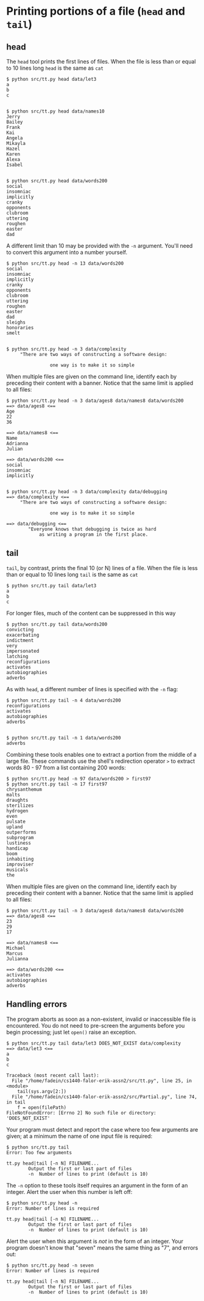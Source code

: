 # Printing portions of a file (`head` and `tail`)

## head

The `head` tool prints the first lines of files.  When the file is less than or equal to 10 lines long `head` is the same as `cat`

    $ python src/tt.py head data/let3
    a
    b
    c


    $ python src/tt.py head data/names10
    Jerry
    Bailey
    Frank
    Kai
    Angela
    Mikayla
    Hazel
    Karen
    Alexa
    Isabel


    $ python src/tt.py head data/words200
    social
    insomniac
    implicitly
    cranky
    opponents
    clubroom
    uttering
    roughen
    easter
    dad



A different limit than 10 may be provided with the `-n` argument.  You'll need to convert this argument into a number yourself.

    $ python src/tt.py head -n 13 data/words200
    social
    insomniac
    implicitly
    cranky
    opponents
    clubroom
    uttering
    roughen
    easter
    dad
    sleighs
    honoraries
    smelt


    $ python src/tt.py head -n 3 data/complexity
         "There are two ways of constructing a software design:

                    one way is to make it so simple


When multiple files are given on the command line, identify each by preceding their content with a banner.  Notice that the same limit is applied to all files:

    $ python src/tt.py head -n 3 data/ages8 data/names8 data/words200
    ==> data/ages8 <==
    Age
    22
    36

    ==> data/names8 <==
    Name
    Adrianna
    Julian

    ==> data/words200 <==
    social
    insomniac
    implicitly


    $ python src/tt.py head -n 3 data/complexity data/debugging
    ==> data/complexity <==
         "There are two ways of constructing a software design:

                    one way is to make it so simple

    ==> data/debugging <==
            "Everyone knows that debugging is twice as hard
                as writing a program in the first place.



## tail

`tail`, by contrast, prints the final 10 (or N) lines of a file.    When the file is less than or equal to 10 lines long `tail` is the same as `cat`

    $ python src/tt.py tail data/let3
    a
    b
    c



For longer files, much of the content can be suppressed in this way

    $ python src/tt.py tail data/words200
    convicting
    exacerbating
    indictment
    very
    impersonated
    latching
    reconfigurations
    activates
    autobiographies
    adverbs


As with `head`, a different number of lines is specified with the `-n` flag:

    $ python src/tt.py tail -n 4 data/words200
    reconfigurations
    activates
    autobiographies
    adverbs


    $ python src/tt.py tail -n 1 data/words200
    adverbs



Combining these tools enables one to extract a portion from the middle of a large file.  These commands use the shell's redirection operator `>` to extract words 80 - 97 from a list containing 200 words:

    $ python src/tt.py head -n 97 data/words200 > first97
    $ python src/tt.py tail -n 17 first97
    chrysanthemum
    malts
    draughts
    sterilizes
    hydrogen
    even
    pulsate
    upland
    outperforms
    subprogram
    lustiness
    handicap
    boom
    inhabiting
    improviser
    musicals
    the


When multiple files are given on the command line, identify each by preceding their content with a banner.  Notice that the same limit is applied to all files:

    $ python src/tt.py tail -n 3 data/ages8 data/names8 data/words200
    ==> data/ages8 <==
    23
    29
    17

    ==> data/names8 <==
    Michael
    Marcus
    Julianna

    ==> data/words200 <==
    activates
    autobiographies
    adverbs



## Handling errors

The program aborts as soon as a non-existent, invalid or inaccessible file is encountered.  You do not need to pre-screen the arguments before you begin processing; just let `open()` raise an exception.

    $ python src/tt.py tail data/let3 DOES_NOT_EXIST data/complexity
    ==> data/let3 <==
    a
    b
    c

    Traceback (most recent call last):
      File "/home/fadein/cs1440-falor-erik-assn2/src/tt.py", line 25, in <module>
        tail(sys.argv[2:])
      File "/home/fadein/cs1440-falor-erik-assn2/src/Partial.py", line 74, in tail
        f = open(filePath)
    FileNotFoundError: [Errno 2] No such file or directory: 'DOES_NOT_EXIST'


Your program must detect and report the case where too few arguments are given; at a minimum the name of one input file is required:

    $ python src/tt.py tail
    Error: Too few arguments

    tt.py head|tail [-n N] FILENAME...
            Output the first or last part of files
            -n  Number of lines to print (default is 10)


The `-n` option to these tools itself requires an argument in the form of an integer.  Alert the user when this number is left off:

    $ python src/tt.py head -n
    Error: Number of lines is required

    tt.py head|tail [-n N] FILENAME...
            Output the first or last part of files
            -n  Number of lines to print (default is 10)


Alert the user when this argument is *not* in the form of an integer.  Your program doesn't know that "seven" means the same thing as "7", and errors out:

    $ python src/tt.py head -n seven
    Error: Number of lines is required

    tt.py head|tail [-n N] FILENAME...
            Output the first or last part of files
            -n  Number of lines to print (default is 10)
